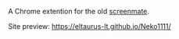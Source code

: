 A Chrome extention for the old [screenmate](https://en.wikipedia.org/wiki/Neko_(software)). 

Site preview: https://eltaurus-lt.github.io/Neko1111/

